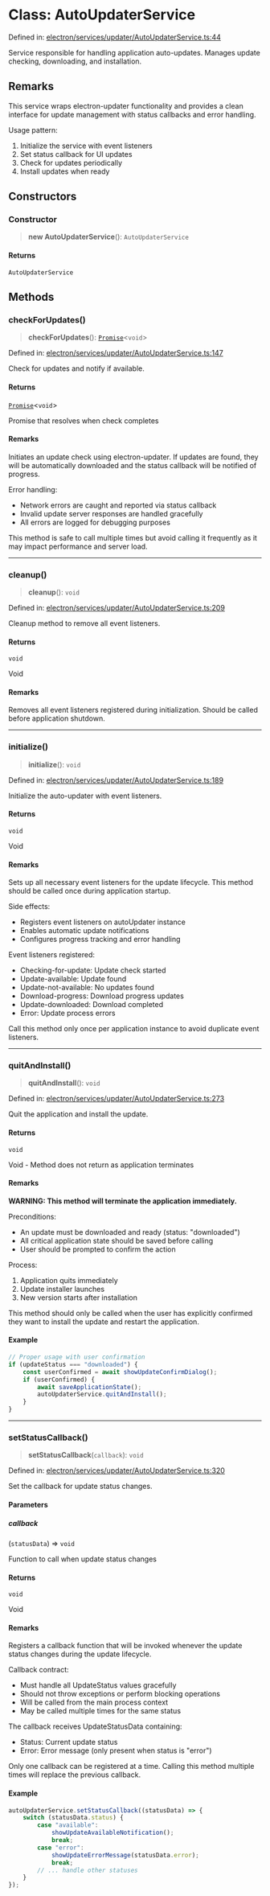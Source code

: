 # Class: AutoUpdaterService

Defined in: [electron/services/updater/AutoUpdaterService.ts:44](https://github.com/Nick2bad4u/Uptime-Watcher/blob/main/electron/services/updater/AutoUpdaterService.ts#L44)

Service responsible for handling application auto-updates. Manages update
checking, downloading, and installation.

## Remarks

This service wraps electron-updater functionality and provides a clean
interface for update management with status callbacks and error handling.

Usage pattern:

1. Initialize the service with event listeners
2. Set status callback for UI updates
3. Check for updates periodically
4. Install updates when ready

## Constructors

### Constructor

> **new AutoUpdaterService**(): `AutoUpdaterService`

#### Returns

`AutoUpdaterService`

## Methods

### checkForUpdates()

> **checkForUpdates**(): [`Promise`](https://developer.mozilla.org/docs/Web/JavaScript/Reference/Global_Objects/Promise)\<`void`\>

Defined in: [electron/services/updater/AutoUpdaterService.ts:147](https://github.com/Nick2bad4u/Uptime-Watcher/blob/main/electron/services/updater/AutoUpdaterService.ts#L147)

Check for updates and notify if available.

#### Returns

[`Promise`](https://developer.mozilla.org/docs/Web/JavaScript/Reference/Global_Objects/Promise)\<`void`\>

Promise that resolves when check completes

#### Remarks

Initiates an update check using electron-updater. If updates are found,
they will be automatically downloaded and the status callback will be
notified of progress.

Error handling:

- Network errors are caught and reported via status callback
- Invalid update server responses are handled gracefully
- All errors are logged for debugging purposes

This method is safe to call multiple times but avoid calling it
frequently as it may impact performance and server load.

***

### cleanup()

> **cleanup**(): `void`

Defined in: [electron/services/updater/AutoUpdaterService.ts:209](https://github.com/Nick2bad4u/Uptime-Watcher/blob/main/electron/services/updater/AutoUpdaterService.ts#L209)

Cleanup method to remove all event listeners.

#### Returns

`void`

Void

#### Remarks

Removes all event listeners registered during initialization. Should be
called before application shutdown.

***

### initialize()

> **initialize**(): `void`

Defined in: [electron/services/updater/AutoUpdaterService.ts:189](https://github.com/Nick2bad4u/Uptime-Watcher/blob/main/electron/services/updater/AutoUpdaterService.ts#L189)

Initialize the auto-updater with event listeners.

#### Returns

`void`

Void

#### Remarks

Sets up all necessary event listeners for the update lifecycle. This
method should be called once during application startup.

Side effects:

- Registers event listeners on autoUpdater instance
- Enables automatic update notifications
- Configures progress tracking and error handling

Event listeners registered:

- Checking-for-update: Update check started
- Update-available: Update found
- Update-not-available: No updates found
- Download-progress: Download progress updates
- Update-downloaded: Download completed
- Error: Update process errors

Call this method only once per application instance to avoid duplicate
event listeners.

***

### quitAndInstall()

> **quitAndInstall**(): `void`

Defined in: [electron/services/updater/AutoUpdaterService.ts:273](https://github.com/Nick2bad4u/Uptime-Watcher/blob/main/electron/services/updater/AutoUpdaterService.ts#L273)

Quit the application and install the update.

#### Returns

`void`

Void - Method does not return as application terminates

#### Remarks

**WARNING: This method will terminate the application immediately.**

Preconditions:

- An update must be downloaded and ready (status: "downloaded")
- All critical application state should be saved before calling
- User should be prompted to confirm the action

Process:

1. Application quits immediately
2. Update installer launches
3. New version starts after installation

This method should only be called when the user has explicitly confirmed
they want to install the update and restart the application.

#### Example

```typescript
// Proper usage with user confirmation
if (updateStatus === "downloaded") {
    const userConfirmed = await showUpdateConfirmDialog();
    if (userConfirmed) {
        await saveApplicationState();
        autoUpdaterService.quitAndInstall();
    }
}
```

***

### setStatusCallback()

> **setStatusCallback**(`callback`): `void`

Defined in: [electron/services/updater/AutoUpdaterService.ts:320](https://github.com/Nick2bad4u/Uptime-Watcher/blob/main/electron/services/updater/AutoUpdaterService.ts#L320)

Set the callback for update status changes.

#### Parameters

##### callback

(`statusData`) => `void`

Function to call when update status changes

#### Returns

`void`

Void

#### Remarks

Registers a callback function that will be invoked whenever the update
status changes during the update lifecycle.

Callback contract:

- Must handle all UpdateStatus values gracefully
- Should not throw exceptions or perform blocking operations
- Will be called from the main process context
- May be called multiple times for the same status

The callback receives UpdateStatusData containing:

- Status: Current update status
- Error: Error message (only present when status is "error")

Only one callback can be registered at a time. Calling this method
multiple times will replace the previous callback.

#### Example

```typescript
autoUpdaterService.setStatusCallback((statusData) => {
    switch (statusData.status) {
        case "available":
            showUpdateAvailableNotification();
            break;
        case "error":
            showUpdateErrorMessage(statusData.error);
            break;
        // ... handle other statuses
    }
});
```
